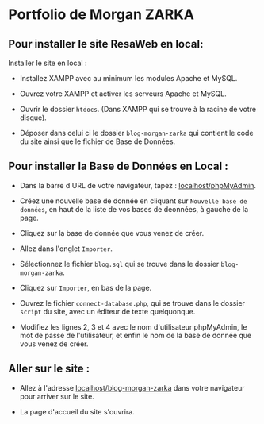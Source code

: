 # Portfolio de Morgan ZARKA

## Pour installer le site ResaWeb en local:

Installer le site en local :

- Installez XAMPP avec au minimum les modules Apache et MySQL.

- Ouvrez votre XAMPP et activer les serveurs Apache et MySQL.

- Ouvrir le dossier `htdocs`. (Dans XAMPP qui se trouve à la racine de votre disque).

- Déposer dans celui ci le dossier `blog-morgan-zarka` qui contient le code du site ainsi que le fichier de Base de Données.


## Pour installer la Base de Données en Local :

- Dans la barre d'URL de votre navigateur, tapez : [localhost/phpMyAdmin](localhost/phpMyAdmin).

- Créez une nouvelle base de donnée en cliquant sur `Nouvelle base de données`, en haut de la liste de vos bases de deonnées, à gauche de la page.

- Cliquez sur la base de donnée que vous venez de créer.

- Allez dans l'onglet `Importer`.

- Sélectionnez le fichier `blog.sql` qui se trouve dans le dossier `blog-morgan-zarka`.

- Cliquez sur `Importer`, en bas de la page.

- Ouvrez le fichier `connect-database.php`, qui se trouve dans le dossier `script` du site, avec un éditeur de texte quelquonque.

- Modifiez les lignes 2, 3 et 4 avec le nom d'utilisateur phpMyAdmin, le mot de passe de l'utilisateur, et enfin le nom de la base de donnée que vous venez de créer.


## Aller sur le site :

- Allez à l'adresse [localhost/blog-morgan-zarka](localhost/blog-morgan-zarka) dans votre navigateur pour arriver sur le site.

- La page d'accueil du site s'ouvrira.